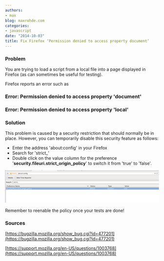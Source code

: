 ```yaml
---
authors:
- max
blog: maxrohde.com
categories:
- javascript
date: "2014-10-03"
title: Fix Firefox ‘Permission denied to access property document’
---
```


### Problem

You are trying to load a script from a local file into a page displayed in Firefox (as can sometimes be useful for testing).

Firefox reports an error such as

### Error: Permission denied to access property 'document'

### Error: Permission denied to access property 'local'

### Solution

This problem is caused by a security restriction that should normally be in place. However, you can temporarily disable this security feature as follows:

- Enter the address 'about:config' in your Firefox
- Search for 'strict\_'
- Double click on the value column for the preference '**security.fileuri.strict_origin_policy**' to switch it from 'true' to 'false'.

![](images/100314_0502_fixfirefoxp1.png)

Remember to reenable the policy once your tests are done!

### Sources

[https://bugzilla.mozilla.org/show_bug.cgi?id=477201](https://bugzilla.mozilla.org/show_bug.cgi?id=477201)

[https://support.mozilla.org/en-US/questions/1003768](https://support.mozilla.org/en-US/questions/1003768)